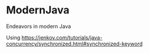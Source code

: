 # ModernJava
Endeavors in modern Java

Using https://jenkov.com/tutorials/java-concurrency/synchronized.html#synchronized-keyword
